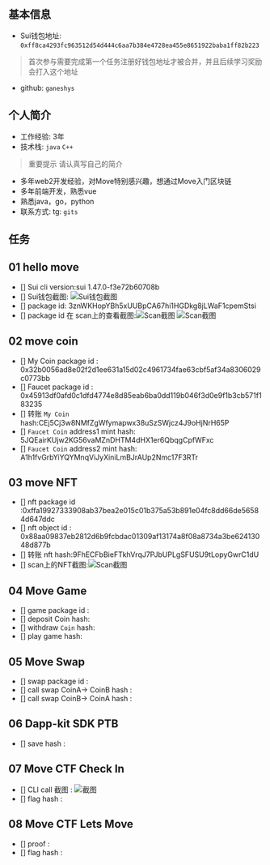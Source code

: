 ## 基本信息
- Sui钱包地址: `0xff8ca4293fc963512d54d444c6aa7b384e4728ea455e8651922baba1ff82b223`
> 首次参与需要完成第一个任务注册好钱包地址才被合并，并且后续学习奖励会打入这个地址
- github: `ganeshys`

## 个人简介
- 工作经验: 3年
- 技术栈: `java` `C++`
> 重要提示 请认真写自己的简介
- 多年web2开发经验，对Move特别感兴趣，想通过Move入门区块链
- 多年前端开发，熟悉vue
- 熟悉java，go，python
- 联系方式: tg: `gits` 

## 任务

##   01 hello move  
- [] Sui cli version:sui 1.47.0-f3e72b60708b
- [] Sui钱包截图: ![Sui钱包截图](code/task1/images/sui.png)
- [] package id: 3znWKHopYBh5xUUBpCA67hi1HGDkg8jLWaF1cpemStsi
- [] package id 在 scan上的查看截图:![Scan截图](code/task1/images/img.png) ![Scan截图](code/task1/images/img_1.png)

##   02 move coin
- [] My Coin package id : 0x32b0056ad8e02f2d1ee631a15d02c4961734fae63cbf5af34a8306029c0773bb
- [] Faucet package id : 0x45913df0afd0c1dfd4774e8d85eab6ba0dd119b046f3d0e9f1b3cb571f183235
- [] 转账 `My Coin` hash:CEj5Cj3w8NMfZgWfymapwx38uSzSWjcz4J9oHjNrH65P
- [] `Faucet Coin` address1 mint hash: 5JQEairKUjw2KG56vaMZnDHTM4dHX1er6QbqgCpfWFxc
- [] `Faucet Coin` address2 mint hash: A1h1fvGrbYiYQYMnqViJyXiniLmBJrAUp2Nmc17F3RTr

##   03 move NFT
- [] nft package id :0xffa19927333908ab37bea2e015c01b375a53b891e04fc8dd66de56584d647ddc
- [] nft object id : 0x88aa09837eb2812d6b9fcbdac01309af13174a8f08a8734a3be62413048d877b
- [] 转账 nft  hash:9FhECFbBieFTkhVrqJ7PJbUPLgSFUSU9tLopyGwrC1dU
- [] scan上的NFT截图:![Scan截图](code/task3/images/NFT截图.png)

##   04 Move Game
- [] game package id :
- [] deposit Coin hash:
- [] withdraw `Coin` hash:
- [] play game hash:

##   05 Move Swap
- [] swap package id :
- [] call swap CoinA-> CoinB  hash :
- [] call swap CoinB-> CoinA  hash :

##   06 Dapp-kit SDK PTB
- [] save hash :

##   07 Move CTF Check In
- [] CLI call 截图 : ![截图](./images/你的图片地址)
- [] flag hash :

##   08 Move CTF Lets Move
- [] proof : 
- [] flag hash :

